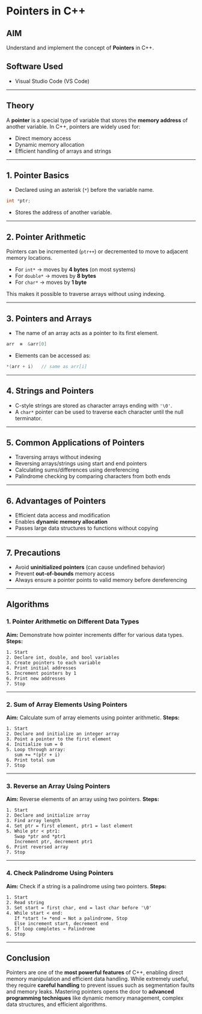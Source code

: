 # **Pointers in C++**

## **AIM**

Understand and implement the concept of **Pointers** in C++.

## **Software Used**

* Visual Studio Code (VS Code)

---

## **Theory**

A **pointer** is a special type of variable that stores the **memory address** of another variable.
In C++, pointers are widely used for:

* Direct memory access
* Dynamic memory allocation
* Efficient handling of arrays and strings

---

## **1. Pointer Basics**

* Declared using an asterisk (`*`) before the variable name.

```cpp
int *ptr;
```

* Stores the address of another variable.

---

## **2. Pointer Arithmetic**

Pointers can be incremented (`ptr++`) or decremented to move to adjacent memory locations.

* For `int*` → moves by **4 bytes** (on most systems)
* For `double*` → moves by **8 bytes**
* For `char*` → moves by **1 byte**

This makes it possible to traverse arrays without using indexing.

---

## **3. Pointers and Arrays**

* The name of an array acts as a pointer to its first element.

```cpp
arr  ≡  &arr[0]
```

* Elements can be accessed as:

```cpp
*(arr + i)   // same as arr[i]
```

---

## **4. Strings and Pointers**

* C-style strings are stored as character arrays ending with `'\0'`.
* A `char*` pointer can be used to traverse each character until the null terminator.

---

## **5. Common Applications of Pointers**

* Traversing arrays without indexing
* Reversing arrays/strings using start and end pointers
* Calculating sums/differences using dereferencing
* Palindrome checking by comparing characters from both ends

---

## **6. Advantages of Pointers**

* Efficient data access and modification
* Enables **dynamic memory allocation**
* Passes large data structures to functions without copying

---

## **7. Precautions**

* Avoid **uninitialized pointers** (can cause undefined behavior)
* Prevent **out-of-bounds** memory access
* Always ensure a pointer points to valid memory before dereferencing

---

## **Algorithms**

### **1. Pointer Arithmetic on Different Data Types**

**Aim:** Demonstrate how pointer increments differ for various data types.
**Steps:**

```
1. Start
2. Declare int, double, and bool variables
3. Create pointers to each variable
4. Print initial addresses
5. Increment pointers by 1
6. Print new addresses
7. Stop
```

---

### **2. Sum of Array Elements Using Pointers**

**Aim:** Calculate sum of array elements using pointer arithmetic.
**Steps:**

```
1. Start
2. Declare and initialize an integer array
3. Point a pointer to the first element
4. Initialize sum = 0
5. Loop through array:
   sum += *(ptr + i)
6. Print total sum
7. Stop
```

---

### **3. Reverse an Array Using Pointers**

**Aim:** Reverse elements of an array using two pointers.
**Steps:**

```
1. Start
2. Declare and initialize array
3. Find array length
4. Set ptr = first element, ptr1 = last element
5. While ptr < ptr1:
   Swap *ptr and *ptr1
   Increment ptr, decrement ptr1
6. Print reversed array
7. Stop
```

---

### **4. Check Palindrome Using Pointers**

**Aim:** Check if a string is a palindrome using two pointers.
**Steps:**

```
1. Start
2. Read string
3. Set start = first char, end = last char before '\0'
4. While start < end:
   If *start != *end → Not a palindrome, Stop
   Else increment start, decrement end
5. If loop completes → Palindrome
6. Stop
```

---

## **Conclusion**

Pointers are one of the **most powerful features** of C++, enabling direct memory manipulation and efficient data handling.
While extremely useful, they require **careful handling** to prevent issues such as segmentation faults and memory leaks.
Mastering pointers opens the door to **advanced programming techniques** like dynamic memory management, complex data structures, and efficient algorithms.


